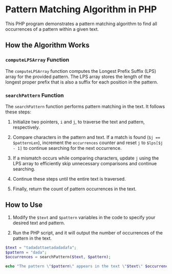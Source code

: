 # Pattern Matching Algorithm in PHP

This PHP program demonstrates a pattern matching algorithm to find all occurrences of a pattern within a given text.

## How the Algorithm Works

### `computeLPSArray` Function
The `computeLPSArray` function computes the Longest Prefix Suffix (LPS) array for the provided pattern. The LPS array stores the length of the longest proper prefix that is also a suffix for each position in the pattern.

### `searchPattern` Function
The `searchPattern` function performs pattern matching in the text. It follows these steps:

1. Initialize two pointers, `i` and `j`, to traverse the text and pattern, respectively.

2. Compare characters in the pattern and text. If a match is found (`$j == $patternLen`), increment the `occurrences` counter and reset `j` to `$lps[$j - 1]` to continue searching for the next occurrence.

3. If a mismatch occurs while comparing characters, update `j` using the LPS array to efficiently skip unnecessary comparisons and continue searching.

4. Continue these steps until the entire text is traversed.

5. Finally, return the count of pattern occurrences in the text.

## How to Use

1. Modify the `$text` and `$pattern` variables in the code to specify your desired text and pattern.

2. Run the PHP script, and it will output the number of occurrences of the pattern in the text.

```php
$text = "tadadattaetadadadafa";
$pattern = "dada";
$occurrences = searchPattern($text, $pattern);

echo "The pattern \"$pattern\" appears in the text \"$text\" $occurrences times.\n";
